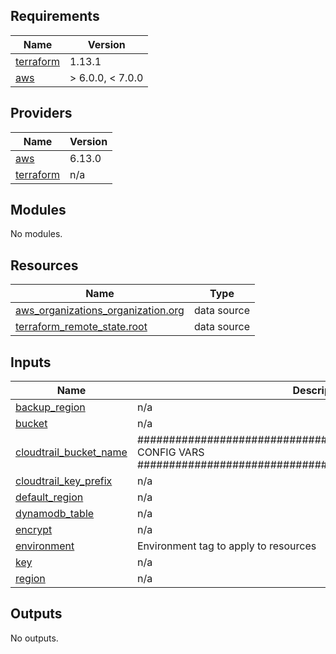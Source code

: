 ## Requirements

| Name | Version |
|------|---------|
| <a name="requirement_terraform"></a> [terraform](#requirement\_terraform) | 1.13.1 |
| <a name="requirement_aws"></a> [aws](#requirement\_aws) | > 6.0.0, < 7.0.0 |

## Providers

| Name | Version |
|------|---------|
| <a name="provider_aws"></a> [aws](#provider\_aws) | 6.13.0 |
| <a name="provider_terraform"></a> [terraform](#provider\_terraform) | n/a |

## Modules

No modules.

## Resources

| Name | Type |
|------|------|
| [aws_organizations_organization.org](https://registry.terraform.io/providers/hashicorp/aws/latest/docs/data-sources/organizations_organization) | data source |
| [terraform_remote_state.root](https://registry.terraform.io/providers/hashicorp/terraform/latest/docs/data-sources/remote_state) | data source |

## Inputs

| Name | Description | Type | Default | Required |
|------|-------------|------|---------|:--------:|
| <a name="input_backup_region"></a> [backup\_region](#input\_backup\_region) | n/a | `string` | `"us-west-2"` | no |
| <a name="input_bucket"></a> [bucket](#input\_bucket) | n/a | `string` | n/a | yes |
| <a name="input_cloudtrail_bucket_name"></a> [cloudtrail\_bucket\_name](#input\_cloudtrail\_bucket\_name) | ########################################################## CONFIG VARS ########################################################## | `string` | n/a | yes |
| <a name="input_cloudtrail_key_prefix"></a> [cloudtrail\_key\_prefix](#input\_cloudtrail\_key\_prefix) | n/a | `string` | `"cloudtrail"` | no |
| <a name="input_default_region"></a> [default\_region](#input\_default\_region) | n/a | `string` | `"us-east-1"` | no |
| <a name="input_dynamodb_table"></a> [dynamodb\_table](#input\_dynamodb\_table) | n/a | `string` | n/a | yes |
| <a name="input_encrypt"></a> [encrypt](#input\_encrypt) | n/a | `bool` | n/a | yes |
| <a name="input_environment"></a> [environment](#input\_environment) | Environment tag to apply to resources | `string` | `"security"` | no |
| <a name="input_key"></a> [key](#input\_key) | n/a | `string` | n/a | yes |
| <a name="input_region"></a> [region](#input\_region) | n/a | `string` | n/a | yes |

## Outputs

No outputs.
